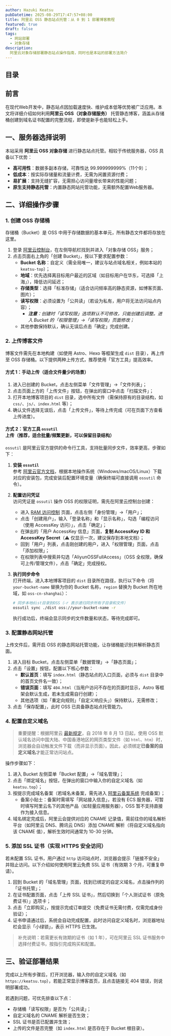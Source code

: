 ```yaml
---
author: Hazuki Keatsu
pubDatetime: 2025-08-29T17:47:57+08:00
title: 阿里云 OSS 静态站点托管：从 0 到 1 部署博客教程
featured: true
draft: false
tags:
  - 网站部署
  - 对象存储
description: 
  阿里云对象存储部署静态站点操作指南，同时也是本站的部署方法简介
---
```


## 目录

## 前言

在现代Web开发中，静态站点因加载速度快、维护成本低等优势被广泛应用。本文将详细介绍如何利用**阿里云 OSS（对象存储服务）** 托管静态博客，涵盖从存储桶创建到域名证书配置的完整流程，即使是新手也能轻松上手。

## 一、服务器选择说明
本站采用 **阿里云 OSS 对象存储** 进行静态站点托管。相较于传统服务器，OSS 具备以下优势：
- **高可用性**：数据多副本存储，可靠性达 99.999999999%（11个9）；
- **低成本**：按实际存储量和流量计费，无需为闲置资源付费；
- **易扩展**：支持无缝扩容，无需担心访问量增长带来的性能问题；
- **原生支持静态托管**：内置静态网站托管功能，无需额外配置Web服务器。

## 二、详细操作步骤

### 1. 创建 OSS 存储桶
存储桶（Bucket）是 OSS 中用于存储数据的基本单元，所有静态文件都将存放在这里。

1. 登录 [阿里云控制台](https://console.aliyun.com/)，在左侧导航栏找到并进入「对象存储 OSS」服务；
2. 点击页面右上角的「创建 Bucket」，按以下要求配置参数：
   - **Bucket 名称**：自定义（需全局唯一，建议与站点域名相关，例如本站的 `keatsu-top`）；
   - **地域**：优先选择离目标用户最近的区域（如目标用户在华东，可选择「上海」），降低访问延迟；
   - **存储类型**：选择「标准存储」（适合访问频率高的静态资源，如博客页面、图片）；
   - **读写权限**：必须设置为「公共读」（若设为私有，用户将无法访问站点内容）；
     - *__注意__：创建时「读写权限」选项默认不可修改，只能创建后调整。进入 Bucket 的「权限管理」->「读写权限」页面修改；*
   - 其他参数保持默认，确认无误后点击「确定」完成创建。

### 2. 上传博客文件
博客文件需先在本地构建（如使用 Astro、Hexo 等框架生成 `dist` 目录），再上传至 OSS 存储桶。以下提供两种上传方式，推荐使用「官方工具」提高效率。

#### 方式 1：手动上传（适合文件量少的场景）
1. 进入已创建的 Bucket，点击左侧菜单「文件管理」->「文件列表」；
2. 点击页面上方的「上传文件」按钮，在弹出的窗口中点击「扫描文件」；
3. 打开本地博客项目的 `dist` 目录，选中所有文件（需保持原有的目录结构，如 `css/`、`js/`、`index.html` 等）；
4. 确认文件选择无误后，点击「上传文件」，等待上传完成（可在页面下方查看上传进度）。

#### 方式 2：官方工具 `ossutil` 上传（推荐，适合批量/频繁更新，可以保留目录结构）
`ossutil` 是阿里云官方提供的命令行工具，支持批量同步文件，效率更高，步骤如下：

1. **安装 `ossutil`**  
   参考 [阿里云官方文档](https://help.aliyun.com/zh/oss/developer-reference/ossutil-overview/)，根据本地操作系统（Windows/macOS/Linux）下载对应的安装包，完成安装后配置环境变量（确保终端可直接调用 `ossutil` 命令）。

2. **配置访问凭证**  
   访问凭证是 `ossutil` 操作 OSS 的权限证明，需先在阿里云控制台创建：
   - 进入 [RAM 访问控制](https://ram.console.aliyun.com/overview) 页面，点击左侧「身份管理」->「用户」；
   - 点击「创建用户」，输入「登录名称」和「显示名称」，勾选「编程访问（使用 AccessKey 访问）」，点击「确定」；
   - 在弹出的「用户 AccessKey 信息」页面，**复制 AccessKey ID 和 AccessKey Secret**（⚠️ 仅显示一次，建议保存到本地文档）；
   - 回到「用户」列表，点击刚创建的用户，进入「权限管理」页面，点击「添加权限」；
   - 在权限列表中搜索并勾选「AliyunOSSFullAccess」（OSS 全权限，确保可上传/管理文件），点击「确定」完成授权。

3. **执行同步命令**  
   打开终端，进入本地博客项目的 `dist` 目录所在路径，执行以下命令（将 `your-bucket-name` 替换为你的 Bucket 名称，`region` 替换为 Bucket 所在地域，如 `oss-cn-shanghai`）：
   ```bash
   # 同步本地dist目录到OSS（-r 表示递归同步所有子目录和文件）
   ossutil sync ./dist oss://your-bucket-name -r
   ```
   执行成功后，终端会显示同步的文件数量和状态，等待完成即可。


### 3. 配置静态网站托管
上传文件后，需开启 OSS 的静态网站托管功能，让存储桶能识别并解析静态页面。

1. 进入目标 Bucket，点击左侧菜单「数据管理」->「静态页面」；
2. 点击「设置」按钮，配置以下核心参数：
   - **默认首页**：填写 `index.html`（静态站点的入口页面，必须与 `dist` 目录中的首页文件名一致）；
   - **错误页面**：填写 `404.html`（当用户访问不存在的页面时显示，Astro 等框架会默认生成，若未生成需自行创建）；
   - 其他选项（如「重定向规则」「自定义响应头」）保持默认，无需修改；
3. 点击「保存配置」，此时 OSS 已具备静态站点托管能力。


### 4. 配置自定义域名
> 重要提醒：根据阿里云 [最新规定](https://help.aliyun.com/zh/oss/static-website-hosting-overview?spm=5176.8466029.0.0.21e81450Cn4xNn)，自 2018 年 8 月 13 日起，使用 OSS 默认域名访问中国大陆、中国香港地区的网页类型文件（如 `html`、`htm`）时，浏览器会自动触发文件下载（而非显示页面）。因此，必须绑定**已备案的自定义域名**才能正常访问站点。

操作步骤如下：
1. 进入 Bucket 左侧菜单「Bucket 配置」->「域名管理」；
2. 点击「绑定域名」按钮，在弹出的窗口中输入你的自定义域名（如 `keatsu.top`）；
3. 按提示完成域名备案（若域名未备案，需先进入 [阿里云备案系统](https://beian.aliyun.com/pcContainer/selfEntity) 完成备案）；
   - 备案小贴士：备案时需填写「网站接入信息」，若没有 ECS 服务器，可暂时填写阿里云名下的其他产品（如轻量应用服务器），OSS 暂不支持直接作为接入信息。
4. 域名绑定完成后，阿里云会提供对应的 CNAME 记录值，需前往你的域名解析平台（如阿里云 DNS、腾讯云 DNS）添加 CNAME 解析（将自定义域名指向该 CNAME 值），解析生效时间通常为 10-30 分钟。


### 5. 添加 SSL 证书（实现 HTTPS 安全访问）
若未配置 SSL 证书，用户通过 `http` 访问站点时，浏览器会提示「链接不安全」并阻止访问。以下介绍如何使用阿里云免费 SSL 证书（有效期 3 个月，可重复申请）。

1. 回到 Bucket 的「域名管理」页面，找到已绑定的自定义域名，点击操作列的「证书托管」；
2. 在证书配置页面，点击「上传 SSL 证书」，然后切换到「个人测试证书（原免费证书）」选项卡；
3. 点击「立即购买」，按提示完成订单提交（免费证书无需付费，仅需完成身份验证）；
4. 证书申请通过后，系统会自动完成配置，此时访问自定义域名时，浏览器地址栏会显示「小绿锁」，表示 HTTPS 已生效。

> 补充说明：若需更长有效期的证书（如 1 年），可在阿里云 SSL 证书服务中选择付费证书，按指引完成购买和配置。


## 三、验证部署结果
完成以上所有步骤后，打开浏览器，输入你的自定义域名（如 `https://keatsu.top`），若能正常显示博客首页，且点击链接无 404 错误，则说明部署成功。

若遇到问题，可优先排查以下点：
- 存储桶「读写权限」是否为「公共读」；
- 自定义域名的 CNAME 解析是否生效；
- SSL 证书是否已配置并生效；
- 上传的文件是否完整（如 `index.html` 是否存在于 Bucket 根目录）。